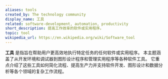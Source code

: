 ```yaml
---
aliases: tools
created_by: The technology community
display_name: 工具
related: software-development, automation, productivity
short_description: 提高工作效率的软件或实用程序。
topic: tool
wikipedia_url: https://en.wikipedia.org/wiki/Software_tool
---
```

**工具** 是指旨在帮助用户更高效地执行特定任务的任何软件或实用程序。
本主题涵盖了从开发环境和调试器到图形设计程序和管理实用程序等各种软件工具。
它重点介绍了这些工具如何简化流程、提高生产力并支持软件开发、图形设计和数据分析等各个领域的复杂工作流程。